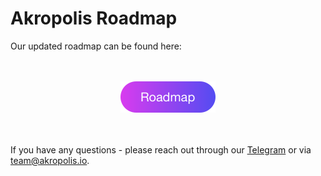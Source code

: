 # Akropolis Roadmap

Our updated roadmap сan be found here:

<br/>
<br/>
<div align="middle">
  <a href="https://www.notion.so/b390a85d87124796b0b008b20e6ab38e?v=387bc54a16e34bf2b8f7328b839eebc2" target="_blank" rel="noopener noreferrer">
    <img src="/images/development/roadmap.png" alt="drawing" width="152">
	</a>
</div>
<br/>
<br/>

If you have any questions - please reach out through our [Telegram](t.me/akropolis_official) or via [team@akropolis.io](mailto:team@akropolis.io).
